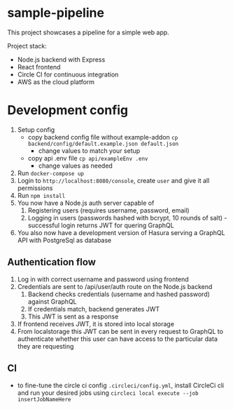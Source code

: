 # sample-pipeline

This project showcases a pipeline for a simple web app.

Project stack:

- Node.js backend with Express
- React frontend
- Circle CI for continuous integration
- AWS as the cloud platform

# Development config

1. Setup config
   - copy backend config file without example-addon `cp backend/config/default.example.json default.json`
     - change values to match your setup
   - copy api .env file `cp api/exampleEnv .env`
     - change values as needed
2. Run `docker-compose up`
3. Login to `http://localhost:8080/console`, create `user` and give it all permissions
4. Run `npm install`
5. You now have a Node.js auth server capable of
   1. Registering users (requires username, password, email)
   2. Logging in users (passwords hashed with bcrypt, 10 rounds of salt) - successful login returns JWT for quering GraphQL
6. You also now have a development version of Hasura serving a GraphQL API with PostgreSql as database

## Authentication flow

1. Log in with correct username and password using frontend
2. Credentials are sent to /api/user/auth route on the Node.js backend
   1. Backend checks credentials (username and hashed password) against GraphQL
   2. If credentials match, backend generates JWT
   3. This JWT is sent as a response
3. If frontend receives JWT, it is stored into local storage
4. From localstorage this JWT can be sent in every request to GraphQL to authenticate whether this user can have access to the particular data they are requesting

## CI

- to fine-tune the circle ci config `.circleci/config.yml`, install CircleCi cli and run your desired jobs using `circleci local execute --job insertJobNameHere`
